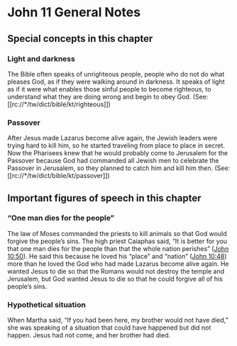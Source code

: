 # John 11 General Notes
## Special concepts in this chapter

### Light and darkness

The Bible often speaks of unrighteous people, people who do not do what pleases God, as if they were walking around in darkness. It speaks of light as if it were what enables those sinful people to become righteous, to understand what they are doing wrong and begin to obey God. (See: [[rc://*/tw/dict/bible/kt/righteous]])

### Passover

After Jesus made Lazarus become alive again, the Jewish leaders were trying hard to kill him, so he started traveling from place to place in secret. Now the Pharisees knew that he would probably come to Jerusalem for the Passover because God had commanded all Jewish men to celebrate the Passover in Jerusalem, so they planned to catch him and kill him then. (See: [[rc://*/tw/dict/bible/kt/passover]])

## Important figures of speech in this chapter

### “One man dies for the people”

The law of Moses commanded the priests to kill animals so that God would forgive the people’s sins. The high priest Caiaphas said, “It is better for you that one man dies for the people than that the whole nation perishes” ([John 10:50](../../jhn/10/50.md)). He said this because he loved his “place” and “nation” ([John 10:48](../../jhn/10/48.md)) more than he loved the God who had made Lazarus become alive again. He wanted Jesus to die so that the Romans would not destroy the temple and Jerusalem, but God wanted Jesus to die so that he could forgive all of his people’s sins.

### Hypothetical situation

When Martha said, “If you had been here, my brother would not have died,” she was speaking of a situation that could have happened but did not happen. Jesus had not come, and her brother had died.